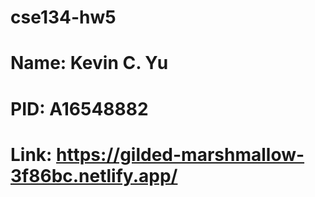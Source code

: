 # cse134-hw5
# Name: Kevin C. Yu
# PID: A16548882

# Link: https://gilded-marshmallow-3f86bc.netlify.app/
